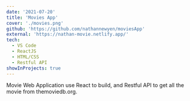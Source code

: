 ```yaml
---
date: '2021-07-20'
title: 'Movies App'
cover: './movies.png'
github: 'https://github.com/nathannewyen/moviesApp'
external: 'https://nathan-movie.netlify.app/'
tech:
  - VS Code
  - ReactJS
  - HTML/CSS
  - Restful API
showInProjects: true
---
```


Movie Web Application use React to build, and Restful API to get all the movie from themoviedb.org.
